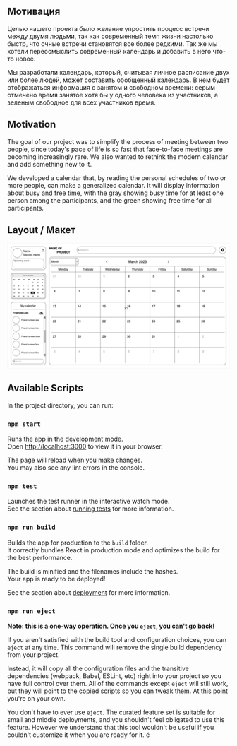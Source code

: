 
## Мотивация
Целью нашего проекта было желание упростить процесс встречи между двумя людьми,
так как современный темп жизни настолько быстр, что очные встречи становятся все более редкими.
Так же мы хотели переосмыслить современный календарь и добавить в него что-то новое.

Мы разработали календарь, который, считывая личное расписание двух или более людей, может составить обобщенный календарь.
В нем будет отображаться информация о занятом и свободном времени: 
серым отмечено время занятое хотя бы у одного человека из участников, 
а зеленым свободное для всех участников время.

##  Motivation
The goal of our project was to simplify the process of meeting between two people,
since today's pace of life is so fast that face-to-face meetings are becoming increasingly rare.
We also wanted to rethink the modern calendar and add something new to it.

We developed a calendar that, by reading the personal schedules of two or more people, can make a generalized calendar.
It will display information about busy and free time, with the gray showing busy time for at least one person among the participants,
and the green showing free time for all participants.

## Layout / Макет
![img_1.png](img_1.png)

## Available Scripts

In the project directory, you can run:

### `npm start`

Runs the app in the development mode.\
Open [http://localhost:3000](http://localhost:3000) to view it in your browser.

The page will reload when you make changes.\
You may also see any lint errors in the console.

### `npm test`

Launches the test runner in the interactive watch mode.\
See the section about [running tests](https://facebook.github.io/create-react-app/docs/running-tests) for more information.

### `npm run build`

Builds the app for production to the `build` folder.\
It correctly bundles React in production mode and optimizes the build for the best performance.

The build is minified and the filenames include the hashes.\
Your app is ready to be deployed!

See the section about [deployment](https://facebook.github.io/create-react-app/docs/deployment) for more information.

### `npm run eject`

**Note: this is a one-way operation. Once you `eject`, you can't go back!**

If you aren't satisfied with the build tool and configuration choices, you can `eject` at any time. This command will remove the single build dependency from your project.

Instead, it will copy all the configuration files and the transitive dependencies (webpack, Babel, ESLint, etc) right into your project so you have full control over them. All of the commands except `eject` will still work, but they will point to the copied scripts so you can tweak them. At this point you're on your own.

You don't have to ever use `eject`. The curated feature set is suitable for small and middle deployments, and you shouldn't feel obligated to use this feature. However we understand that this tool wouldn't be useful if you couldn't customize it when you are ready for it.
ё